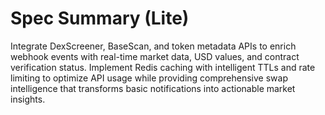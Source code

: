 # Spec Summary (Lite)

Integrate DexScreener, BaseScan, and token metadata APIs to enrich webhook events with real-time market data, USD values, and contract verification status. Implement Redis caching with intelligent TTLs and rate limiting to optimize API usage while providing comprehensive swap intelligence that transforms basic notifications into actionable market insights.